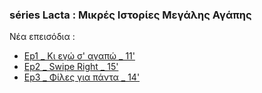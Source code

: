 ### séries Lacta : Μικρές Ιστορίες Μεγάλης Αγάπης

Nέα επεισόδια : 
* [Ep1 _ Κι εγώ σ' αγαπώ _ 11'](https://www.youtube.com/watch?v=n0oxjmuCsBI)
* [Ep2 _ Swipe Right _ 15'](https://www.youtube.com/watch?v=DdM6N-QbSxo)
* [Ep3 _ Φίλες για πάντα _ 14'](https://www.youtube.com/watch?v=GFA2dBbmEOM)